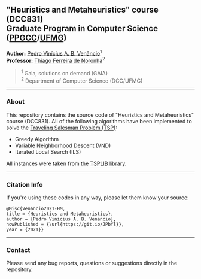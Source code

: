 
## "Heuristics and Metaheuristics" course (DCC831)<br /> Graduate Program in Computer Science ([PPGCC](http://ppgcc.dcc.ufmg.br/en/)/[UFMG](https://ufmg.br/international-visitors))

**Author:** [Pedro Vinícius A. B. Venâncio](https://www.linkedin.com/in/pedbrgs/)<sup>1</sup><br />
**Professor:** [Thiago Ferreira de Noronha](https://sites.google.com/site/thiagonoronha)<sup>2</sup><br/>
> <sup>1</sup> Gaia, solutions on demand (GAIA)<br />
> <sup>2</sup> Department of Computer Science (DCC/UFMG)<br />

***

### About

This repository contains the source code of "Heuristics and Metaheuristics" course (DCC831). All of the following algorithms have been implemented to solve the [Traveling Salesman Problem (TSP)](https://en.wikipedia.org/wiki/Travelling_salesman_problem):

- Greedy Algorithm
- Variable Neighborhood Descent (VND)
- Iterated Local Search (ILS)

All instances were taken from the [TSPLIB library](http://elib.zib.de/pub/mp-testdata/tsp/tsplib/tsp/).

***

### Citation Info

If you're using these codes in any way, please let them know your source:

```
@Misc{Venancio2021-HM,
title = {Heuristics and Metaheuristics},
author = {Pedro Vinicius A. B. Venancio},
howPublished = {\url{https://git.io/JPbYl}},
year = {2021}}
```

***

### Contact

Please send any bug reports, questions or suggestions directly in the repository.
